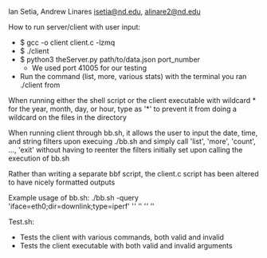 Ian Setia, Andrew Linares
isetia@nd.edu, alinare2@nd.edu

How to run server/client with user input:
- $ gcc -o client client.c -lzmq
- $ ./client
- $ python3 theServer.py path/to/data.json port_number
	- We used port 41005 for our testing
- Run the command (list, more, various stats) with the terminal you ran ./client from

When running either the shell script or the client executable with wildcard * for the year, month, day, or hour, type as '*' to prevent it from doing a wildcard on the files in the directory

When running client through bb.sh, it allows the user to input the date, time, and string filters upon execuing ./bb.sh and simply call 'list', 'more', 'count', ..., 'exit' without having to reenter the filters initially set upon calling the execution of bb.sh

Rather than writing a separate bbf script, the client.c script has been altered to have nicely formatted outputs

Example usage of bb.sh: ./bb.sh -query 'iface=eth0;dir=downlink;type=iperf' '*' '*' '*' '*'


Test.sh:
- Tests the client with various commands, both valid and invalid
- Tests the client executable with both valid and invalid arguments
